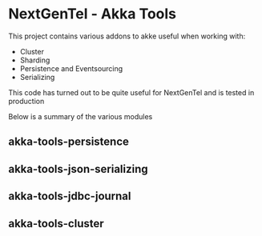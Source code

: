 NextGenTel - Akka Tools
==========================

This project contains various addons to akke useful when working with:

* Cluster
* Sharding
* Persistence and Eventsourcing
* Serializing

This code has turned out to be quite useful for NextGenTel and is tested in production

Below is a summary of the various modules

akka-tools-persistence
-------------------------------


akka-tools-json-serializing
-------------------------------


akka-tools-jdbc-journal
-------------------------------


akka-tools-cluster
-------------------------------

